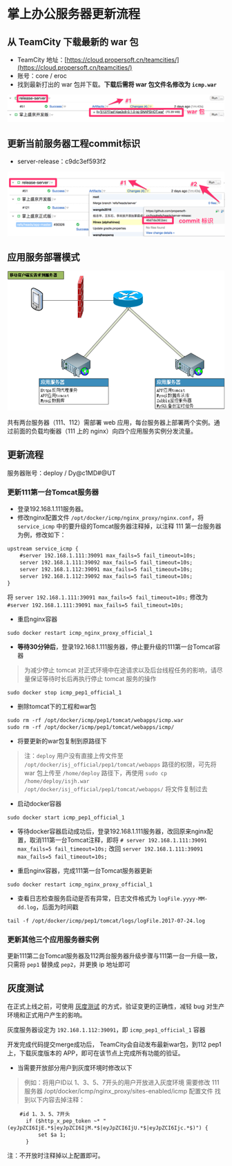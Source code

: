 # 掌上办公服务器更新流程 #

## 从 TeamCity 下载最新的 war 包

* TeamCity 地址：[https://cloud.propersoft.cn/teamcities/](https://cloud.propersoft.cn/teamcities/)
* 账号：core / eroc
* 找到最新打出的 war 包并下载。**下载后需将 war 包文件名修改为 `icmp.war`**

![how to find latest war](./Upgrade-Flow/find-war.png)

## 更新当前服务器工程commit标识 ##

- server-release：c9dc3ef593f2

![how to find commit id](./Upgrade-Flow/find-commit-id.png)

## 应用服务部署模式

![](./掌上办公服务器部署图.png)


共有两台服务器（111、112）需部署 web 应用，每台服务器上部署两个实例。通过前面的负载均衡器（111 上的 nginx）向四个应用服务实例分发流量。


## 更新流程 ##

服务器账号：deploy / Dy@c1MD#@UT

### 更新111第一台Tomcat服务器 ###
- 登录192.168.1.111服务器。
- 修改nginx配置文件 `/opt/docker/icmp/nginx_proxy/nginx.conf`，将 `service_icmp` 中的要升级的Tomcat服务器注释掉，以注释 111 第一台服务器为例，修改如下：
```
upstream service_icmp {
    #server 192.168.1.111:39091 max_fails=5 fail_timeout=10s;
    server 192.168.1.111:39092 max_fails=5 fail_timeout=10s;
    server 192.168.1.112:39091 max_fails=5 fail_timeout=10s;
    server 192.168.1.112:39092 max_fails=5 fail_timeout=10s;
}
```
将 `server 192.168.1.111:39091 max_fails=5 fail_timeout=10s;` 修改为 `#server 192.168.1.111:39091 max_fails=5 fail_timeout=10s;`

- 重启nginx容器
```
sudo docker restart icmp_nginx_proxy_official_1
```
- **等待30分钟后**，登录192.168.1.111服务器，停止要升级的111第一台Tomcat容器
> 为减少停止 tomcat 对正式环境中在途请求以及后台线程任务的影响，请尽量保证等待时长后再执行停止 tomcat 服务的操作
```
sudo docker stop icmp_pep1_official_1
```
- 删除tomcat下的工程和war包
```
sudo rm -rf /opt/docker/icmp/pep1/tomcat/webapps/icmp.war
sudo rm -rf /opt/docker/icmp/pep1/tomcat/webapps/icmp/
```
- 将要更新的war包复制到原路径下

> 注：`deploy` 用户没有直接上传文件至 `/opt/docker/isj_official/pep1/tomcat/webapps` 路径的权限，可先将 war 包上传至 `/home/deploy` 路径下，再使用 `sudo cp /home/deploy/isjh.war /opt/docker/isj_official/pep1/tomcat/webapps/` 将文件复制过去

- 启动docker容器
```
sudo docker start icmp_pep1_official_1
```
- 等待docker容器启动成功后，登录192.168.1.111服务器，改回原来nginx配置，取消111第一台Tomcat注释，即将 `# server 192.168.1.111:39091 max_fails=5 fail_timeout=10s;` 改回 `server 192.168.1.111:39091 max_fails=5 fail_timeout=10s;`

- 重启nginx容器，完成111第一台Tomcat服务器更新
```
sudo docker restart icmp_nginx_proxy_official_1
```

- 查看日志检查服务启动是否有异常，日志文件格式为 `logFile.yyyy-MM-dd.log`，后面为时间戳
```
tail -f /opt/docker/icmp/pep1/tomcat/logs/logFile.2017-07-24.log
```

### 更新其他三个应用服务器实例

更新111第二台Tomcat服务器及112两台服务器升级步骤与111第一台一升级一致，只需将 `pep1` 替换成 `pep2`，并更换 ip 地址即可


## 灰度测试

在正式上线之前，可使用 [灰度测试](https://www.zhihu.com/question/28734998) 的方式，验证变更的正确性，减轻 bug 对生产环境和正式用户产生的影响。

灰度服务器设定为 `192.168.1.112:39091`，即 `icmp_pep1_official_1` 容器

开发完成代码提交merge成功后， TeamCity会自动发布最新war包，到112 pep1上，下载灰度版本的 APP，即可在该节点上完成所有功能的验证。

- 当需要开放部分用户到灰度环境时修改以下

> 例如：将用户ID以 1、3、5、7开头的用户开放进入灰度环境
需要修改 111 服务器 /opt/docker/icmp/nginx_proxy/sites-enabled/icmp 配置文件
找到以下内容去掉注释：
```
    #id 1、3、5、7开头
      if ($http_x_pep_token ~* "(eyJpZCI6IjE.*$|eyJpZCI6IjM.*$|eyJpZCI6IjU.*$|eyJpZCI6Ijc.*$)") {
          set $a 1;
      }
```
注：不开放时注释掉以上配置即可。
